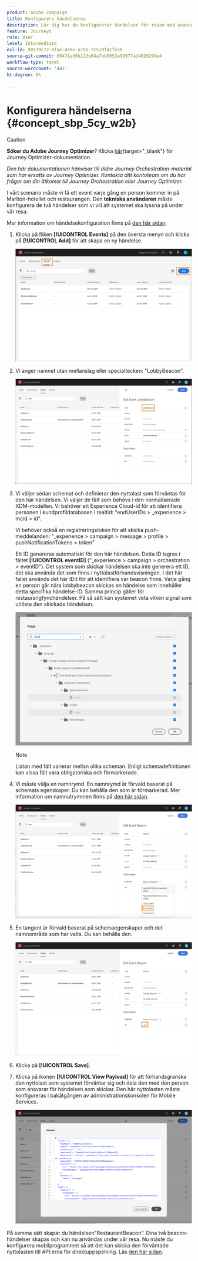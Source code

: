 ```yaml
---
product: adobe campaign
title: Konfigurera händelserna
description: Lär dig hur du konfigurerar händelser för resan med avancerad användning
feature: Journeys
role: User
level: Intermediate
exl-id: 90139c72-8fae-4e6e-a79b-7c510f41fe38
source-git-commit: 69471a36b113e04a7bb0953a90977ad4020299e4
workflow-type: tm+mt
source-wordcount: '441'
ht-degree: 6%

---
```


# Konfigurera händelserna {#concept_sbp_5cy_w2b}


>[!CAUTION]
>
>**Söker du Adobe Journey Optimizer**? Klicka [här](https://experienceleague.adobe.com/en/docs/journey-optimizer/using/ajo-home){target="_blank"} för Journey Optimizer-dokumentation.
>
>
>_Den här dokumentationen hänvisar till äldre Journey Orchestration-material som har ersatts av Journey Optimizer. Kontakta ditt kontoteam om du har frågor om din åtkomst till Journey Orchestration eller Journey Optimizer._


I vårt scenario måste vi få ett event varje gång en person kommer in på Marlton-hotellet och restaurangen. Den **tekniska användaren** måste konfigurera de två händelser som vi vill att systemet ska lyssna på under vår resa.

Mer information om händelsekonfiguration finns på [den här sidan](../event/about-events.md).

1. Klicka på fliken **[!UICONTROL Events]** på den översta menyn och klicka på **[!UICONTROL Add]** för att skapa en ny händelse.

   ![](../assets/journeyuc1_1.png)

1. Vi anger namnet utan mellanslag eller specialtecken: &quot;LobbyBeacon&quot;.

   ![](../assets/journeyuc2_1.png)

1. Vi väljer sedan schemat och definierar den nyttolast som förväntas för den här händelsen. Vi väljer de fält som behövs i den normaliserade XDM-modellen. Vi behöver ett Experience Cloud-id för att identifiera personen i kundprofildatabasen i realtid: &quot;endUserIDs > _experience > mcid > id&quot;.

   Vi behöver också en registreringstoken för att skicka push-meddelanden: &quot;_experience > campaign > message > profile > pushNotificationTokens > token&quot;

   Ett ID genereras automatiskt för den här händelsen. Detta ID lagras i fältet **[!UICONTROL eventID]** (&quot;_experience > campaign > orchestration > eventID&quot;). Det system som skickar händelsen ska inte generera ett ID, det ska använda det som finns i nyttolastförhandsvisningen. I det här fallet används det här ID:t för att identifiera var beacon finns. Varje gång en person går nära lobbybeacon skickas en händelse som innehåller detta specifika händelse-ID. Samma princip gäller för restaurangfyndhändelser. På så sätt kan systemet veta vilken signal som utlöste den skickade händelsen.

   ![](../assets/journeyuc2_2.png)

   >[!NOTE]
   >
   >Listan med fält varierar mellan olika scheman. Enligt schemadefinitionen kan vissa fält vara obligatoriska och förmarkerade.

1. Vi måste välja en namnrymd. En namnrymd är förvald baserat på schemats egenskaper. Du kan behålla den som är förmarkerad. Mer information om namnutrymmen finns på [den här sidan](../event/selecting-the-namespace.md).

   ![](../assets/journeyuc2_4.png)

1. En tangent är förvald baserat på schemaegenskaper och det namnområde som har valts. Du kan behålla den.

   ![](../assets/journeyuc2_4bis.png)

1. Klicka på **[!UICONTROL Save]**.

1. Klicka på ikonen **[!UICONTROL View Payload]** för att förhandsgranska den nyttolast som systemet förväntar sig och dela den med den person som ansvarar för händelsen som skickar.  Den här nyttolasten måste konfigureras i bakåtgången av administrationskonsolen för Mobile Services.

   ![](../assets/journeyuc2_5.png)

På samma sätt skapar du händelsen&quot;RestaurantBeacon&quot;. Dina två beacon-händelser skapas och kan nu användas under vår resa. Nu måste du konfigurera mobilprogrammet så att det kan skicka den förväntade nyttolasten till API:erna för direktuppspelning. Läs [den här sidan](../event/additional-steps-to-send-events-to-journey-orchestration.md).
